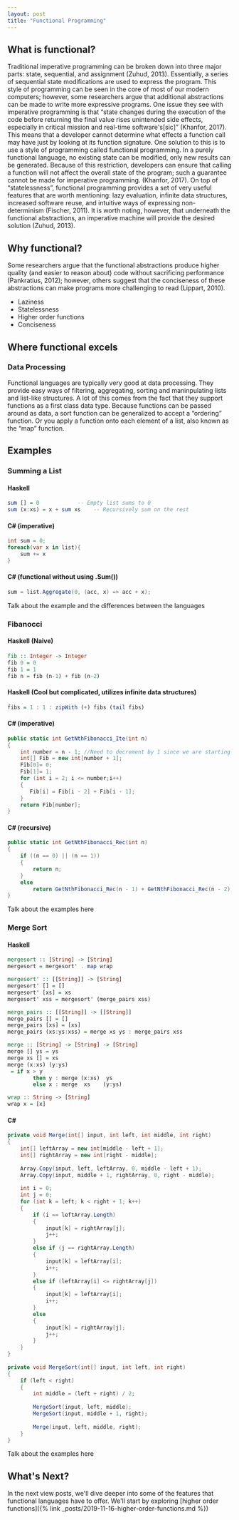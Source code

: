 ```yaml
---
layout: post
title: "Functional Programming"
---
```


## What is functional?

Traditional imperative programming can be broken down into three major parts: state, sequential, and assignment (Zuhud, 2013). Essentially, a series of sequential state modifications are used to express the program. This style of programming can be seen in the core of most of our modern computers; however, some researchers argue that additional abstractions can be made to write more expressive programs. One issue they see with imperative programming is that “state changes during the execution of the code before returning the final value rises unintended side effects, especially in critical mission and real-time software's[sic]” (Khanfor, 2017). This means that a developer cannot determine what effects a function call may have just by looking at its function signature. One solution to this is to use a style of programming called functional programming. In a purely functional language, no existing state can be modified, only new results can be generated. Because of this restriction, developers can ensure that calling a function will not affect the overall state of the program; such a guarantee cannot be made for imperative programming. (Khanfor, 2017). On top of “statelessness”, functional programming provides a set of very useful features that are worth mentioning: lazy evaluation, infinite data structures, increased software reuse, and intuitive ways of expressing non-determinism (Fischer, 2011). It is worth noting, however, that underneath the functional abstractions, an imperative machine will provide the desired solution (Zuhud, 2013). 

## Why functional?

Some researchers argue that the functional abstractions produce higher quality (and easier to reason about) code without sacrificing performance (Pankratius, 2012); however, others suggest that the conciseness of these abstractions can make programs more challenging to read (Lippart, 2010).

- Laziness
- Statelessness
- Higher order functions
- Conciseness

## Where functional excels

### Data Processing

Functional languages are typically very good at data processing. They provide easy ways of filtering, aggregating, sorting and maninpulating lists and list-like structures. A lot of this comes from the fact that they support functions as a first class data type. Because functions can be passed around as data, a sort function can be generalized to accept a “ordering” function. Or you apply a function onto each element of a list, also known as the “map” function. 

## Examples

### Summing a List

#### Haskell

```haskell
sum [] = 0            -- Empty list sums to 0
sum (x:xs) = x + sum xs    -- Recursively sum on the rest
```

#### C# (imperative)

```csharp
int sum = 0;
foreach(var x in list){
    sum += x
}
```


#### C# (functional without using .Sum())

```csharp
sum = list.Aggregate(0, (acc, x) => acc + x);
```

Talk about the example and the differences between the languages


### Fibanocci

#### Haskell (Naive)
```haskell
fib :: Integer -> Integer
fib 0 = 0
fib 1 = 1
fib n = fib (n-1) + fib (n-2)
```

#### Haskell (Cool but complicated, utilizes infinite data structures)

```haskell
fibs = 1 : 1 : zipWith (+) fibs (tail fibs)
```

#### C#  (imperative)

```csharp
public static int GetNthFibonacci_Ite(int n)  
{  
    int number = n - 1; //Need to decrement by 1 since we are starting from 0  
    int[] Fib = new int[number + 1];  
    Fib[0]= 0;  
    Fib[1]= 1;  
    for (int i = 2; i <= number;i++)  
    {  
       Fib[i] = Fib[i - 2] + Fib[i - 1];  
    }  
    return Fib[number];  
} 
```

#### C# (recursive)

```csharp
public static int GetNthFibonacci_Rec(int n)  
{  
    if ((n == 0) || (n == 1))  
    {  
        return n;  
    }  
    else  
        return GetNthFibonacci_Rec(n - 1) + GetNthFibonacci_Rec(n - 2);  
}
```

Talk about the examples here

### Merge Sort
#### Haskell
```haskell
mergesort :: [String] -> [String]
mergesort = mergesort' . map wrap

mergesort' :: [[String]] -> [String]
mergesort' [] = []
mergesort' [xs] = xs
mergesort' xss = mergesort' (merge_pairs xss)

merge_pairs :: [[String]] -> [[String]]
merge_pairs [] = []
merge_pairs [xs] = [xs]
merge_pairs (xs:ys:xss) = merge xs ys : merge_pairs xss

merge :: [String] -> [String] -> [String]
merge [] ys = ys
merge xs [] = xs
merge (x:xs) (y:ys)
 = if x > y
        then y : merge (x:xs)  ys
        else x : merge  xs    (y:ys)

wrap :: String -> [String]
wrap x = [x]
```

#### C# 

```csharp
private void Merge(int[] input, int left, int middle, int right)
{
    int[] leftArray = new int[middle - left + 1];
    int[] rightArray = new int[right - middle];
 
    Array.Copy(input, left, leftArray, 0, middle - left + 1);
    Array.Copy(input, middle + 1, rightArray, 0, right - middle);
 
    int i = 0;
    int j = 0;
    for (int k = left; k < right + 1; k++)
    {
        if (i == leftArray.Length)
        {
            input[k] = rightArray[j];
            j++;
        }
        else if (j == rightArray.Length)
        {
            input[k] = leftArray[i];
            i++;
        }
        else if (leftArray[i] <= rightArray[j])
        {
            input[k] = leftArray[i];
            i++;
        }
        else
        {
            input[k] = rightArray[j];
            j++;
        }
    }
}
 
private void MergeSort(int[] input, int left, int right)
{
    if (left < right)
    {
        int middle = (left + right) / 2;
 
        MergeSort(input, left, middle);
        MergeSort(input, middle + 1, right);
 
        Merge(input, left, middle, right);
    }
} 
```
Talk about the examples here

## What's Next?

In the next view posts, we'll dive deeper into some of the features that functional languages have to offer. We'll start by exploring [higher order functions]({% link _posts/2019-11-16-higher-order-functions.md %})
